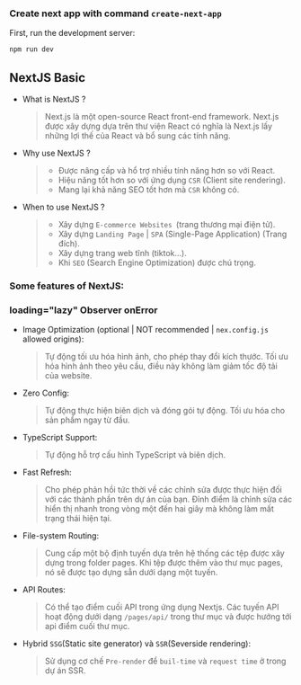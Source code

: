 ### Create next app with command `create-next-app`

First, run the development server:

```bash
npm run dev
```

## **NextJS Basic**

- What is NextJS ?

  > Next.js là một open-source React front-end framework. Next.js được xây dựng dựa trên thư viện React có nghĩa là Next.js lấy những lợi thế của React và bổ sung các tính năng.

- Why use NextJS ?

  > - Được nâng cấp và hổ trợ nhiều tính năng hơn so với React.
  > - Hiệu năng tốt hơn so với ứng dụng `CSR` (Client site rendering).
  > - Mang lại khả năng SEO tốt hơn mà `CSR` không có.

- When to use NextJS ?
  > - Xây dựng `E-commerce Websites `(trang thương mại điện tử).
  > - Xây dựng `Landing Page` | `SPA` (Single-Page Application) (Trang đích).
  > - Xây dựng trang web tĩnh (tiktok...).
  > - Khi `SEO` (Search Engine Optimization) được chú trọng.

### Some features of NextJS:

### loading="lazy" Observer onError

- Image Optimization (optional | NOT recommended | `nex.config.js` allowed origins):
  > Tự động tối ưu hóa hình ảnh, cho phép thay đổi kích thước. Tối ưu hóa hình ảnh theo yêu cầu, điều này không làm giảm tốc độ tải của website.
- Zero Config:
  > Tự động thực hiện biên dịch và đóng gói tự động. Tối ưu hóa cho sản phẩm ngay từ đầu.
- TypeScript Support:
  > Tự động hỗ trợ cấu hình TypeScript và biên dịch.
- Fast Refresh:
  > Cho phép phản hồi tức thời về các chỉnh sửa được thực hiện đối với các thành phần trên dự án của bạn. Đỉnh điểm là chỉnh sửa các hiển thị nhanh trong vòng một đến hai giây mà không làm mất trạng thái hiện tại.
- File-system Routing:
  > Cung cấp một bộ định tuyến dựa trên hệ thống các tệp được xây dựng trong folder pages. Khi tệp được thêm vào thư mục pages, nó sẽ được tạo dựng sẳn dưới dạng một tuyến.
- API Routes:
  > Có thể tạo điểm cuối API trong ứng dụng Nextjs. Các tuyến API hoạt động dưới dạng `/pages/api/` trong thư mục và được hướng tới api điểm cuối thư mục.
- Hybrid `SSG`(Static site generator) và `SSR`(Severside rendering):
  > Sử dụng cơ chế `Pre-render` để `buil-time` và `request time` ở trong dự án SSR.
   <!-- - Code-splitting and Bundling: -->
   <!-- - Built-In CSS Support: -->
   <!-- - Incremental Static Regeneration: -->
   <!-- - Internationalization: -->
   <!-- - Next.JS Analytics: -->

<!--
file `pages/404.js` truy cập khi NextJS không tìm thấy route muốn truy cập

route `/about` => `pages/about.js`

route `/user` => `pages/user/index.js`

      `/user/id` => `pages/user/[id].js` (dynamic route)

      // file-based routing

function : getStaticProps, 

// _app.js | _document.js

// ssr (server-side rendering)

// ssg (static site generation)

// api
 -->
